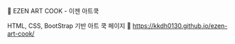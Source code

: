 🎨 EZEN ART COOK - 이젠 아트쿡

HTML, CSS, BootStrap 기반 아트 쿡 페이지
📌 https://kkdh0130.github.io/ezen-art-cook/
